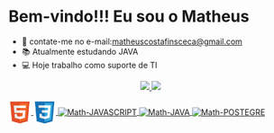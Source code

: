 # Bem-vindo!!! Eu sou o Matheus
- 📩 contate-me no e-mail:matheuscostafinsceca@gmail.com
- 📚 Atualmente estudando JAVA
- 💻 Hoje trabalho como suporte de TI
 
<div align="center">
  <a href="https://github.com/matheus-costa">
  <img height="180em" src="https://github-readme-stats.vercel.app/api?username=matheus-costa&show_icons=true&theme=dark&include_all_commits=true&count_private=true"/>
  <img height="180em" src="https://github-readme-stats.vercel.app/api/top-langs/?username=matheus-costa&layout=compact&langs_count=7&theme=dark"/>
</div>

 <div style="display: inline_block"><br>
 
  <img align="center" alt="Math-HTML" height="40" width="40" src="https://raw.githubusercontent.com/devicons/devicon/master/icons/html5/html5-original.svg">
  <img align="center" alt="Math-CSS" height="40" width="40" src="https://raw.githubusercontent.com/devicons/devicon/master/icons/css3/css3-original.svg">
  <img align="center" alt="Math-JAVASCRIPT" height="40" width="50" src="https://cdn.jsdelivr.net/gh/devicons/devicon/icons/javascript/javascript-original.svg" />
  <img align="center" alt="Math-JAVA" height="40" width="50" src="https://cdn.jsdelivr.net/gh/devicons/devicon/icons/java/java-plain-wordmark.svg" />
  <img align="center" alt="Math-POSTEGRE" height="40" width="50" src="https://cdn.jsdelivr.net/gh/devicons/devicon/icons/postgresql/postgresql-original.svg" />
 
 </div>
